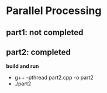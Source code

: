 # Parallel Processing
## part1: not completed

## part2: completed
**build and run**
- g++ -pthread part2.cpp -o part2
- ./part2
